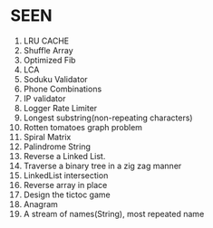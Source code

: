 # SEEN

1. LRU CACHE
2. Shuffle Array
3. Optimized Fib
4. LCA
5. Soduku Validator
6. Phone Combinations
7. IP validator
8. Logger Rate Limiter
9. Longest substring(non-repeating characters)
10. Rotten tomatoes graph problem
11. Spiral Matrix
12. Palindrome String
13. Reverse a Linked List.
14. Traverse a binary tree in a zig zag manner
15. LinkedList intersection
16. Reverse array in place
17. Design the tictoc game
18. Anagram
19. A stream of names(String), most repeated name